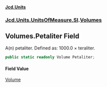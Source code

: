 #### [Jcd.Units](index.md 'index')
### [Jcd.Units.UnitsOfMeasure.SI](Jcd.Units.UnitsOfMeasure.SI.md 'Jcd.Units.UnitsOfMeasure.SI').[Volumes](Volumes.md 'Jcd.Units.UnitsOfMeasure.SI.Volumes')

## Volumes.Petaliter Field

A(n) petaliter. Defined as: 1000.0 × teraliter.

```csharp
public static readonly Volume Petaliter;
```

#### Field Value
[Volume](Volume.md 'Jcd.Units.UnitTypes.Volume')